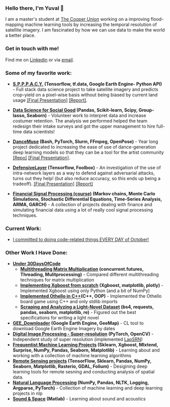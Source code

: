 
### Hello there, I'm Yuval 👋

I am a master's student at [The Cooper Union](http://cooper.edu/welcome) working on a improving flood-mapping machine learning tools by increasing the temporal resolution of satellite imagery. I am fascinated by how we can use data to make the world a better place. 




### Get in touch with me!
Find me on [Linkedin](https://www.linkedin.com/in/yuval-epstain-ofek-6647a314a/) or via [email](/email.JPG). 




### Some of my favorite work:
* **[S.P.P.P.A.C.Y.](https://github.com/yuvalofek/SPACY) (Tensorflow, tf.data, Google Earth Engine- Python API)** - Full stack data science project to take satellite imagery and predicts crop-yield on a pixel-wise basis without being biased by current land usage [\[Final Presentation\]](https://www.slideshare.net/secret/NsCczeamHp8A9Z) [\[Report\]](https://github.com/yuvalofek/SPPPACY/blob/master/ECE471_Final_Paper.pdf).

* **[Data Science for Social Good](https://ee.cooper.edu/~keene/dssgOverview.html) (Pandas, Scikit-learn, Scipy, Group-lasso, Seaborn)** - Volunteer work to interpret data and increase costumer retention. The analysis we performed helped the team redesign their intake surveys and got the upper management to hire full-time data scientists!

* **[DanceMuse](https://tinydance.github.io/) (Bash, PyTorch, Slurm, FFmpeg, OpenPose)** - Year long project dedicated to increasing the ease of use of dance-generation deep learning models so that they can be a tool for the artist community [\[Repo\]](https://github.com/tinydance/DanceMuse) [\[Final Presentation\]](https://www.slideshare.net/YuvalEpstainOfek/dance-muse-inspiring-choreography-through-ai-noartists/secret/sobQhXC7s1HQQ0).

* **[DefensiveLayer](https://github.com/yuvalofek/DefensiveLayer) (Tensorflow, Foolbox)** - An investigation of the use of intra-network layers as a way to defend against adversarial attacks, turns out they help! (but also reduce accuracy, so this ends up being a tradeoff). [\[Final Presentation\]](https://www.slideshare.net/secret/KU6C3Q9xmioRiU) [\[Report\]](https://github.com/yuvalofek/DefensiveLayer/blob/main/Defending_Against_Adversarial_Attacks_One_Layer_at_a_Time.pdf)

* **[Financial Signal Processing (course)](https://github.com/yuvalofek/Financial-Signal-Processing) (Markov chains, Monte Carlo Simulations, Stochastic Differential Equations, Time-Series Analysis, ARMA, GARCH)** - A collection of projects dealing with finance and simulating financial data using a lot of really cool signal processing techniques. 

### Current Work:
* [I committed to doing code-related things EVERY DAY of October!](https://github.com/yuvalofek/30DaysOfCode)

### Other Work I Have Done:
* **[Under 30DaysOfCode](https://github.com/yuvalofek/30DaysOfCode)**
  * **[Multithreading Matrix Multiplication](https://github.com/yuvalofek/MultiprocessingMatMul) (concurrent.futures, Threading, Mulitprocessing)** - Compared different multithreading techniques for matrix multiplication
  * **[Implementing Xgboost from scratch](https://github.com/yuvalofek/py_xgboost) (Xgboost, matplotlib, plotly)** - Implemented Xgboost using only Python (and a bit of NumPy)
  * **[Implemented Othello in C++](https://github.com/yuvalofek/othello)(C++, OOP)** - Implemented the Othello board game using C++ and only stdlib imports
  * **[Scraping and Analyzing a Light-Novel Dataset](https://github.com/yuvalofek/scraping-light-novel-data) (bs4, requests, pandas, seaborn, matplotlib, re)** - Figured out the best specifications for writing a light novel
* **[GEE_Downloader](https://github.com/yuvalofek/GEE_Downloader) (Google Earth Engine, GeeMap)** - CL tool to download Google Earth Engine Imagery by dates
* **[Digital Image Processing - Super-resolution](https://github.com/yuvalofek/Digital-Image-Processing) (PyTorch, OpenCV)** - Independent study of super resolution (implemented [LapSRN](http://vllab.ucmerced.edu/wlai24/LapSRN/))
* **[Frequentist Machine Learning Projects](https://github.com/yuvalofek/FrequentistML) (Sklearn, Xgboost, Mlxtend, Surprise, NumPy, Pandas, Seaborn, Matplotlib)** - Learning about and working with a collection of machine learning algorithms
* **[Remote Sensing projects](https://github.com/yuvalofek/Remote-Sensing) (TensorFlow, Sklearn, Pandas, NumPy, Seaborn, Matplotlib, Rasterio, GDAL, Folium)** - Desigining deep learning tools for remote sesning and conducting analysis of spatial data. 
* **[Natural Language Processing](https://github.com/yuvalofek/NLP) (NumPy, Pandas, NLTK, Logging, Argparse, PyTorch)** - Collection of machine learning and deep learning projects in nlp
* **[Sound & Space](https://github.com/yuvalofek/Sound_and_Space) (Matlab)** - Learning about sound and acoustics


<!--
**yuvalofek/yuvalofek** is a ✨ _special_ ✨ repository because its `README.md` (this file) appears on your GitHub profile.

Here are some ideas to get you started:

- 🔭 I’m currently working on ...
- 🌱 I’m currently learning ...
- 👯 I’m looking to collaborate on ...
- 🤔 I’m looking for help with ...
- 💬 Ask me about ...
- 📫 How to reach me: ...
- 😄 Pronouns: ...
- ⚡ Fun fact: ...
-->
